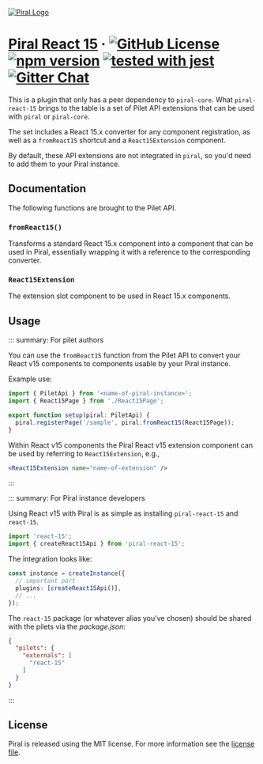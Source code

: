 [![Piral Logo](https://github.com/smapiot/piral/raw/master/docs/assets/logo.png)](https://piral.io)

# [Piral React 15](https://piral.io) &middot; [![GitHub License](https://img.shields.io/badge/license-MIT-blue.svg)](https://github.com/smapiot/piral/blob/master/LICENSE) [![npm version](https://img.shields.io/npm/v/piral-react-15.svg?style=flat)](https://www.npmjs.com/package/piral-react-15) [![tested with jest](https://img.shields.io/badge/tested_with-jest-99424f.svg)](https://jestjs.io) [![Gitter Chat](https://badges.gitter.im/gitterHQ/gitter.png)](https://gitter.im/piral-io/community)

This is a plugin that only has a peer dependency to `piral-core`. What `piral-react-15` brings to the table is a set of Pilet API extensions that can be used with `piral` or `piral-core`.

The set includes a React 15.x converter for any component registration, as well as a `fromReact15` shortcut and a `React15Extension` component.

By default, these API extensions are not integrated in `piral`, so you'd need to add them to your Piral instance.

## Documentation

The following functions are brought to the Pilet API.

### `fromReact15()`

Transforms a standard React 15.x component into a component that can be used in Piral, essentially wrapping it with a reference to the corresponding converter.

### `React15Extension`

The extension slot component to be used in React 15.x components.

## Usage

::: summary: For pilet authors

You can use the `fromReact15` function from the Pilet API to convert your React v15 components to components usable by your Piral instance.

Example use:

```ts
import { PiletApi } from '<name-of-piral-instance>';
import { React15Page } from './React15Page';

export function setup(piral: PiletApi) {
  piral.registerPage('/sample', piral.fromReact15(React15Page));
}
```

Within React v15 components the Piral React v15 extension component can be used by referring to `React15Extension`, e.g.,

```jsx
<React15Extension name="name-of-extension" />
```

:::

::: summary: For Piral instance developers

Using React v15 with Piral is as simple as installing `piral-react-15` and `react-15`.

```ts
import 'react-15';
import { createReact15Api } from 'piral-react-15';
```

The integration looks like:

```ts
const instance = createInstance({
  // important part
  plugins: [createReact15Api()],
  // ...
});
```

The `react-15` package (or whatever alias you've chosen) should be shared with the pilets via the *package.json*:

```json
{
  "pilets": {
    "externals": [
      "react-15"
    ]
  }
}
```

:::

## License

Piral is released using the MIT license. For more information see the [license file](./LICENSE).
